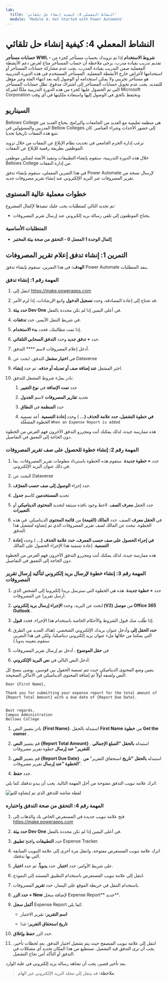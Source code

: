 ```yaml
---
lab:
  title: 'النشاط المعملي 4: كيفية إنشاء حل تلقائي'
  module: 'Module 4: Get Started with Power Automate'
---
```


# النشاط المعملي 4: كيفية إنشاء حل تلقائي

**حسابات مستأجر WWL - شروط الاستخدام** إذا تم تزويدك بحساب مستأجر كجزء من تقديم تدريب بقيادة مدرب، يرجى ملاحظة أن حساب المستأجر متاح لغرض دعم الأنشطة المعملية ضمن التدريب بقيادة المدرب. يجب عدم مشاركة حسابات المستأجر أو استخدامها لأغراض خارج الأنشطة المعملية. المستأجر المستخدم في هذه الدورة التدريبية هو مستأجر تجريبي ولا يمكن استخدامه أو الوصول إليه بعد انتهاء الفئة وغير مؤهل للتمديد. يجب عدم تحويل حسابات المستأجر إلى اشتراك مدفوع. تظل حسابات المستأجر التي تم الحصول عليها كجزء من هذه الدورة التدريبية ملكًا لشركة Microsoft Corporation ونحتفظ بالحق في الوصول إليها واستعادة ملكيتها في أي وقت. 

## السيناريو

Bellows College هي منظمة تعليمية مع العديد من الجامعات والبرامج. يحتاج العديد من المدربين والمسؤولين في Bellow Colleges إلى حضور الأحداث وشراء العناصر. كان تتبع هذه النفقات تاريخيا تحديا. 

ترغب إدارة الحرم الجامعي في تحديث نظام الإبلاغ عن النفقات من خلال تزويد الموظفين بطريقة رقمية للإبلاغ عن النفقات. 

خلال هذه الدورة التدريبية، ستقوم بإنشاء التطبيقات وتنفيذ الأتمتة لتمكين موظفي Bellows College من إدارة النفقات. 

في هذا التمرين المعملي، ستقوم بإنشاء تدفق Power Automate لإرسال نسخة من تقرير المصروفات عبر البريد الإلكتروني عند إنشاء تقرير مصروفات جديد.

## خطوات معملية عالية المستوى

تم تحديد التالي كمتطلبات يجب عليك تنفيذها لإكمال المشروع:

- يحتاج الموظفون إلى تلقي رسالة بريد إلكتروني عند إرسال تقرير المصروفات. 

### المتطلبات الأساسية

- **إكمال الوحدة 1 المعمل 0 - التحقق من صحة بيئة المختبر**

## التمرين 1: إنشاء تدفق إعلام تقرير المصروفات

**الهدف:** في هذا التمرين، ستقوم بإنشاء تدفق Power Automate ينفذ المتطلبات. 

### المهمة رقم 1: إنشاء تدفق

1. انتقل إلى https://make.powerapps.com

1. قد تحتاج إلى إعادة المصادقة، وحدد **تسجيل الدخول** واتبع الإرشادات، إذا لزم الأمر.

1. **حدد بيئة Dev One** في أعلى اليمين إذا لم تكن محددة بالفعل.

1. في شريط التنقل الأيسر، حدد **تدفقات**.

1. إذا تمت مطالبتك، فحدد **بدء الاستخدام**.

1. حدد **+ تدفق جديد** وحدد **التدفق السحابي التلقائي**.

1. أدخل إعلام المصروفات لاسم **** التدفق.

1. في **اختيار مشغل** التدفق، ابحث عن Dataverse

1. اختر المشغل **عند إضافة صف أو تعديله أو حذفه**، ثم حدد **إنشاء**.

1. بادر بملء شروط المشغل للتدفق:

    1. حدد **تمت الإضافة** في **نوع التغيير**
    
    1. تحديد **تقارير المصروفات** لاسم **الجدول**

    1. حدد **المنظمة** في **النطاق**

    1. **في خطوة التشغيل، حدد علامة الحذف (...** ) وحدد **إعادة التسمية**. أعد تسمية الخطوة المشغِّلة `When an Expense Report is added` 

هذه ممارسة جيدة، لذلك يمكنك أنت ومحررو التدفق الآخرون فهم الغرض من الخطوة دون الحاجة إلى التعمق في التفاصيل.

### المهمة رقم 2: إنشاء خطوة للحصول على صف تقرير المصروفات

1. حدد **+ خطوة جديدة**. ستقوم هذه الخطوة باسترداد معلومات تقرير المصروفات، بما في ذلك عنوان البريد الإلكتروني.

1. البحث عن Dataverse

1. حدد إجراء **الوصول إلى صف حسب المعرّف**.

1. تحديد **المستخدمين** كاسم **جدول**

1. حدد الحقل **معرف الصف**. لاحظ وجود نافذة منبثقة لتحديد **المحتوى الديناميكي** أو **التعبيرات**.

1. في **الحقل معرف** الصف، حدد **المالك (القيمة)** من **قائمة المحتوى** الديناميكي. في هذه الخطوة، تبحث عن المالك لصف تقرير المصروفات الذي تم إنشاؤه لتشغيل هذا التدفق. 

1. **في إجراء **الحصول على صف حسب المعرف**، حدد علامة الحذف (...** ) وحدد **إعادة التسمية**. إعادة تسمية هذا الإجراء الحصول على المالك

هذه ممارسة جيدة، لذلك يمكنك أنت ومحررو التدفق الآخرون فهم الغرض من الخطوة دون الحاجة إلى التعمق في التفاصيل.

### المهمة رقم 3: إنشاء خطوة لإرسال بريد إلكتروني لتأكيد إرسال تقرير المصروفات

1. حدد **+ خطوة جديدة**. هذه هي الخطوة التي سترسل بريدا إلكترونيا إلى الشخص الذي أرسل تقريرا عن المصروفات.

1. ابحث عن البريد، وحدد **الإجراء إرسال بريد إلكتروني (V2)** من **موصل Office 365 Outlook** .

1. إذا طُلب منك قبول الشروط والأحكام الخاصة باستخدام هذا الإجراء، فحدد **قبول**.

1. **حدد الحقل إلى** وأدخل عنوان بريدك الإلكتروني الشخصي. (هناك العديد من الطرق التي يمكننا من خلالها ملء عنوان بريد إلكتروني ديناميكيا، ولكن في هذا التمرين سنقوم بتعيينه يدويا.)  

1. في **حقل الموضوع** ، أدخل تم إرسال تقرير المصروفات

1. أدخل النص التالي في **نص البريد الإلكتروني**:

يتعين وضع المحتوى الديناميكي حيث تتم تسمية الحقول بين قوسين. يوصى بنسخ كل النص ولصقه أولاً ثم إضافة المحتوى الديناميكي في الأماكن الصحيحة.

    Dear {First Name},
    
    Thank you for submitting your expense report for the total amount of {Report Total Amount} with a due date of {Report Due Date}.
    
     
    Best regards,
    Campus Administration
    Bellows College

1. بادر بتمييز النص **{First Name}**. استبدله بالحقل **First Name** من **خطوة Get the owner** .

1. قم بتمييز **النص {Report Total Amount}** . استبدله **بالحقل **"المبلغ** الإجمالي للتقرير" عند إرسال** خطوة تقرير مصروفات.

1. قم بتمييز **النص {Report Due Date}** . استبدله **بالحقل "تاريخ** استحقاق التقرير" **من الخطوة "عند إرسال** تقرير مصروفات".

1. حدد **حفظ**.

اترك علامة تبويب التدفق مفتوحة من أجل المهمة التالية. يجب أن يبدو تدفقك كما يلي:

![لقطة شاشة للتدفق الذي تم إنشاؤه للتو](media/lab-4-create-an-automated-solution-01.png)

### المهمة رقم 4: التحقق من صحة التدفق واختباره

1. فتح علامة تبويب جديدة في المستعرض الخاص بك والذهاب إلى https://make.powerapps.com

1. **حدد بيئة Dev One** في أعلى اليمين إذا لم تكن محددة بالفعل.

1. حدد **التطبيقات** وافتح **تطبيق** Expense Tracker.

1. اترك علامة تبويب المستعرض مفتوحة، وانتقل مرة أخرى إلى علامة التبويب السابقة التي بها تدفقك.

1. على شريط الأوامر، حدد **اختبار**. حدد **يدوياً**، ثم حدد **اختبار**.

1. انتقل إلى علامة تبويب المستعرض باستخدام التطبيق المستند إلى النموذج.

1. باستخدام التنقل في خريطة الموقع على اليسار، حدد **تقرير** المصروفات.

1. **حدد الزر + New** لإضافة سجل Expense Report** جديد**.

1. **أكمل سجل** Expense Report كما يلي:

    - **اسم التقرير:** تقرير الاختبار

    - **تاريخ استحقاق التقرير:** غدا 

1. حدد الزر **حفظ وإغلاق**.

1. انتقل إلى علامة تبويب المتصفح حيث يتم تشغيل اختبار التدفق. بعد لحظات تأخير، يجب أن ترى التدفق قيد التشغيل. تستطيع من هذا المكان تحديد أي مشكلات في التدفق أو التأكد أمن نجاح التشغيل.

بعد تأخير قصير، يجب أن تشاهد رسالة بريد إلكتروني في علبة الوارد. 

>**ملاحظة:** قد ينتقل إلى مجلد البريد الإلكتروني غير الهام.
